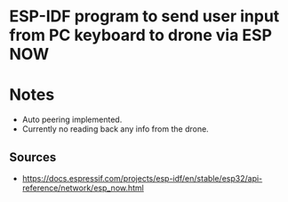 # ESP-IDF program to send user input from PC keyboard to drone via ESP NOW

# Notes
* Auto peering implemented.
* Currently no reading back any info from the drone.

## Sources
* https://docs.espressif.com/projects/esp-idf/en/stable/esp32/api-reference/network/esp_now.html